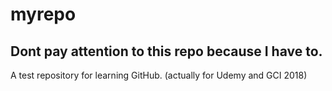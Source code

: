 # myrepo

## Dont pay attention to this repo because I have to.

A test repository for learning GitHub. (actually for Udemy and GCI 2018)
